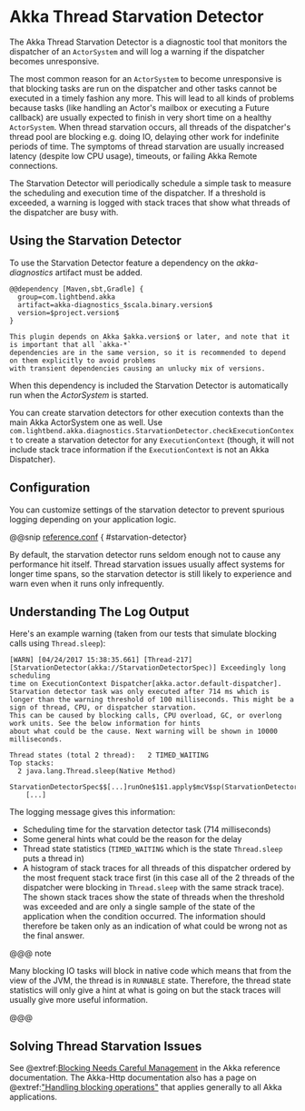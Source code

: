 # Akka Thread Starvation Detector

The Akka Thread Starvation Detector is a diagnostic tool that monitors the dispatcher of an `ActorSystem` and
will log a warning if the dispatcher becomes unresponsive.

The most common reason for an `ActorSystem` to become unresponsive is that blocking tasks are run on the
dispatcher and other tasks cannot be executed in a timely fashion any more. This will lead to all kinds of problems
because tasks (like handling an Actor's mailbox or executing a Future callback) are usually expected to finish
in very short time on a healthy `ActorSystem`. When thread starvation occurs, all threads of the dispatcher's
thread pool are blocking e.g. doing IO, delaying other work for indefinite periods of time. The symptoms of thread
starvation are usually increased latency (despite low CPU usage), timeouts, or failing Akka Remote connections.

The Starvation Detector will periodically schedule a simple task to measure the scheduling and execution time of
the dispatcher. If a threshold is exceeded, a warning is logged with stack traces that show what threads of the
dispatcher are busy with.

## Using the Starvation Detector

To use the Starvation Detector feature a dependency on the *akka-diagnostics* artifact must be added.

```
@@dependency [Maven,sbt,Gradle] {
  group=com.lightbend.akka
  artifact=akka-diagnostics_$scala.binary.version$
  version=$project.version$
}

This plugin depends on Akka $akka.version$ or later, and note that it is important that all `akka-*` 
dependencies are in the same version, so it is recommended to depend on them explicitly to avoid problems 
with transient dependencies causing an unlucky mix of versions.
```

When this dependency is included the Starvation Detector is automatically run when the *ActorSystem*
is started.

You can create starvation detectors for other execution contexts than the main Akka ActorSystem one as well.
Use `com.lightbend.akka.diagnostics.StarvationDetector.checkExecutionContext` to create a starvation detector
for any `ExecutionContext` (though, it will not include stack trace information if the `ExecutionContext`
is not an Akka Dispatcher).

## Configuration

You can customize settings of the starvation detector to prevent spurious logging depending on your application logic.

@@snip [reference.conf](/akka-diagnostics/src/main/resources/reference.conf) { #starvation-detector}

By default, the starvation detector runs seldom enough not to cause any performance hit itself. Thread starvation issues usually affect
systems for longer time spans, so the starvation detector is still likely to experience and warn even when it runs only infrequently.

## Understanding The Log Output

Here's an example warning (taken from our tests that simulate blocking calls using `Thread.sleep`):

```
[WARN] [04/24/2017 15:38:35.661] [Thread-217] [StarvationDetector(akka://StarvationDetectorSpec)] Exceedingly long scheduling
time on ExecutionContext Dispatcher[akka.actor.default-dispatcher]. Starvation detector task was only executed after 714 ms which is
longer than the warning threshold of 100 milliseconds. This might be a sign of thread, CPU, or dispatcher starvation.
This can be caused by blocking calls, CPU overload, GC, or overlong work units. See the below information for hints
about what could be the cause. Next warning will be shown in 10000 milliseconds.

Thread states (total 2 thread):   2 TIMED_WAITING
Top stacks:
  2 java.lang.Thread.sleep(Native Method)
    StarvationDetectorSpec$$[...]runOne$1$1.apply$mcV$sp(StarvationDetectorSpec.scala:17)
    [...]
```

The logging message gives this information:

 * Scheduling time for the starvation detector task (714 milliseconds)
 * Some general hints what could be the reason for the delay
 * Thread state statistics (`TIMED_WAITING` which is the state `Thread.sleep` puts a thread in)
 * A histogram of stack traces for all threads of this dispatcher ordered by the most frequent stack trace first
   (in this case all of the 2 threads of the dispatcher were blocking in `Thread.sleep` with the same strack trace).
   The shown stack traces show the state of threads when the threshold was exceeded and are only a single sample of
   the state of the application when the condition occurred. The information should therefore be taken only as an
   indication of what could be wrong not as the final answer.

@@@ note

Many blocking IO tasks will block in native code which means that from the view of the JVM, the thread is in `RUNNABLE`
state. Therefore, the thread state statistics will only give a hint at what is going on but the stack traces will usually
give more useful information.

@@@

## Solving Thread Starvation Issues

See @extref:[Blocking Needs Careful Management](akka:dispatchers.html#blocking-needs-careful-management) in
the Akka reference documentation. The Akka-Http documentation also has a page on @extref:["Handling blocking operations"](akka-http:handling-blocking-operations-in-akka-http-routes.html)
that applies generally to all Akka applications.
